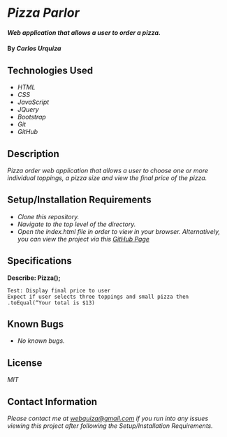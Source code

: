 # _Pizza Parlor_

#### _Web application that allows a user to order a pizza._

#### By _**Carlos Urquiza**_

## Technologies Used

* _HTML_
* _CSS_
* _JavaScript_
* _JQuery_
* _Bootstrap_
* _Git_
* _GitHub_

## Description

_Pizza order web application that allows a user to choose one or more individual toppings, a pizza size and view the final price of the pizza._

## Setup/Installation Requirements

* _Clone this repository._
* _Navigate to the top level of the directory._
* _Open the index.html file in order to view in your browser. Alternatively, you can view the project via this [GitHub Page](https://webquiza.github.io/pizza_parlor/)_

## Specifications

**Describe: Pizza();**

```
Test: Display final price to user
Expect if user selects three toppings and small pizza then .toEqual(“Your total is $13)
```

## Known Bugs

* _No known bugs._

## License

_MIT_

## Contact Information

_Please contact me at webquiza@gmail.com if you run into any issues viewing this project after following the Setup/Installation Requirements._